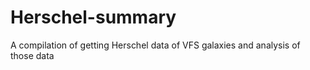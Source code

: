 # Herschel-summary
A compilation of getting Herschel data of VFS galaxies and analysis of those data
